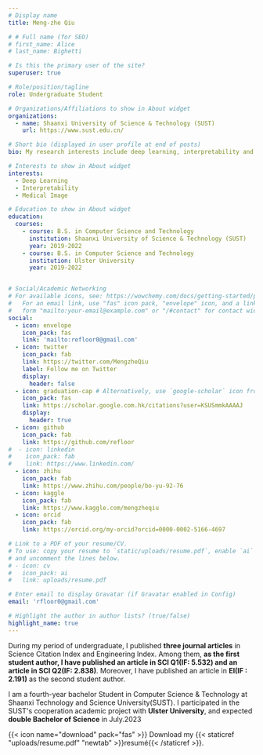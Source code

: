 ```yaml
---
# Display name
title: Meng-zhe Qiu

# # Full name (for SEO)
# first_name: Alice
# last_name: Bighetti

# Is this the primary user of the site?
superuser: true

# Role/position/tagline
role: Undergraduate Student

# Organizations/Affiliations to show in About widget
organizations:
  - name: Shaanxi University of Science & Technology (SUST)
    url: https://www.sust.edu.cn/

# Short bio (displayed in user profile at end of posts)
bio: My research interests include deep learning, interpretability and medical image.

# Interests to show in About widget
interests:
  - Deep Learning
  - Interpretability
  - Medical Image

# Education to show in About widget
education:
  courses:
    - course: B.S. in Computer Science and Technology
      institution: Shaanxi University of Science & Technology (SUST)
      year: 2019-2022
    - course: B.S. in Computer Science and Technology
      institution: Ulster University
      year: 2019-2022


# Social/Academic Networking
# For available icons, see: https://wowchemy.com/docs/getting-started/page-builder/#icons
#   For an email link, use "fas" icon pack, "envelope" icon, and a link in the
#   form "mailto:your-email@example.com" or "/#contact" for contact widget.
social:
  - icon: envelope
    icon_pack: fas
    link: 'mailto:refloor0@gmail.com'
  - icon: twitter
    icon_pack: fab
    link: https://twitter.com/MengzheQiu
    label: Follow me on Twitter
    display:
      header: false
  - icon: graduation-cap # Alternatively, use `google-scholar` icon from `ai` icon pack
    icon_pack: fas
    link: https://scholar.google.com.hk/citations?user=KSUSmmkAAAAJ
    display:
      header: true
  - icon: github
    icon_pack: fab
    link: https://github.com/refloor
#  - icon: linkedin
#    icon_pack: fab
#    link: https://www.linkedin.com/
  - icon: zhihu
    icon_pack: fab
    link: https://www.zhihu.com/people/bo-yu-92-76
  - icon: kaggle
    icon_pack: fab
    link: https://www.kaggle.com/mengzheqiu
  - icon: orcid
    icon_pack: fab
    link: https://orcid.org/my-orcid?orcid=0000-0002-5166-4697

# Link to a PDF of your resume/CV.
# To use: copy your resume to `static/uploads/resume.pdf`, enable `ai` icons in `params.yaml`,
# and uncomment the lines below.
# - icon: cv
#   icon_pack: ai
#   link: uploads/resume.pdf

# Enter email to display Gravatar (if Gravatar enabled in Config)
email: 'rfloor0@gmail.com'

# Highlight the author in author lists? (true/false)
highlight_name: true
---
```


During my period of undergraduate, I published **three journal articles** in Science Citation Index and Engineering Index. Among them, **as the first student author, I have published an article in SCI Q1(IF: 5.532) and an article in SCI Q2(IF: 2.838)**. Moreover, I have published an article in **EI(IF : 2.191)** as the second student author. 

I am a fourth-year bachelor Student in Computer Science & Technology at Shaanxi Technology and Science University(SUST).  I participated in the SUST's cooperation academic project with **Ulster University**, and expected **double Bachelor of Science** in July.2023

{{< icon name="download" pack="fas" >}} Download my {{< staticref "uploads/resume.pdf" "newtab" >}}resumé{{< /staticref >}}.
